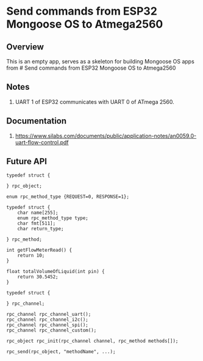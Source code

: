 # Send commands from ESP32 Mongoose OS to Atmega2560

## Overview

This is an empty app, serves as a skeleton for building Mongoose OS
apps from # Send commands from ESP32 Mongoose OS to Atmega2560

## Notes

1. UART 1 of ESP32 communicates with UART 0 of ATmega 2560.

## Documentation

1. https://www.silabs.com/documents/public/application-notes/an0059.0-uart-flow-control.pdf

## Future API

```
typedef struct {

} rpc_object;

enum rpc_method_type {REQUEST=0, RESPONSE=1};

typedef struct {
    char name[255];
    enum rpc_method_type type;
    char fmt[511];
    char return_type;
    
} rpc_method;

int getFlowMeterRead() {
    return 10;
}

float totalVolumeOfLiquid(int pin) {
    return 30.5452;
}

typedef struct {
    
} rpc_channel;

rpc_channel rpc_channel_uart();
rpc_channel rpc_channel_i2c();
rpc_channel rpc_channel_spi();
rpc_channel rpc_channel_custom();

rpc_object rpc_init(rpc_channel channel, rpc_method methods[]);

rpc_send(rpc_object, "methodName", ...);
```